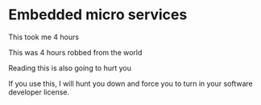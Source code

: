 # Embedded micro services

This took me 4 hours

This was 4 hours robbed from the world

Reading this is also going to hurt you

If you use this, I will hunt you down and force you to turn in your software developer license.
